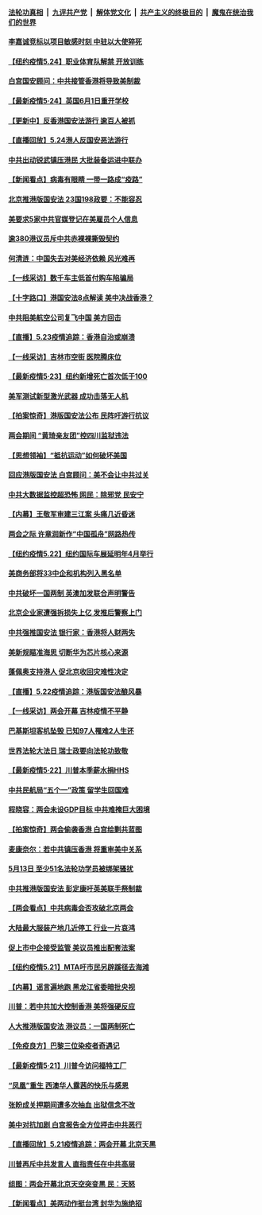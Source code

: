 

####  [法轮功真相](../../../../basic/blob/master/README.md?t=05250431) &nbsp;|&nbsp; [九评共产党](../../../../9ping.md/blob/master/README.md?t=05250431) &nbsp;|&nbsp; [解体党文化](../../../../jtdwh.md/blob/master/README.md?t=05250431)  &nbsp;|&nbsp; [共产主义的终极目的](../../../../gczydzjmd.md/blob/master/README.md?t=05250431) &nbsp;|&nbsp; [魔鬼在统治我们的世界](../../../../mgztzwmdsj.md/blob/master/README.md?t=05250431) 

#### [李嘉诚竞标以项目敏感时刻 中驻以大使猝死](../pages/nf4514/n12133423.md?t=05250431) 

#### [【纽约疫情5.24】职业体育队解禁 开放训练](../pages/nf4514/n12132788.md?t=05250431) 

#### [白宫国安顾问：中共接管香港将导致美制裁](../pages/nf4514/n12133393.md?t=05250431) 

#### [【最新疫情5·24】英国6月1日重开学校](../pages/nf4514/n12129725.md?t=05250431) 

#### [【更新中】反香港国安法游行 逾百人被抓](../pages/nf4514/n12132387.md?t=05250431) 

#### [【直播回放】5.24港人反国安恶法游行](../pages/nf4514/n12131818.md?t=05250431) 

#### [中共出动锐武镇压港民 大批装备运进中联办](../pages/nf4514/n12132483.md?t=05250431) 

#### [【新闻看点】病毒有眼睛 一带一路成“疫路”](../pages/nf4514/n12131845.md?t=05250431) 

#### [北京推港版国安法 23国198政要：不能容忍](../pages/nf4514/n12132083.md?t=05250431) 

#### [美要求5家中共官媒登记在美雇员个人信息](../pages/nf4514/n12131622.md?t=05250431) 

#### [逾380港议员斥中共赤裸裸撕毁契约](../pages/nf4514/n12131541.md?t=05250431) 

#### [何清涟：中国失去对美经济依赖 风光难再](../pages/nf4514/n12131738.md?t=05250431) 

#### [【一线采访】数千车主低首付购车陷骗局](../pages/nf4514/n12131551.md?t=05250431) 

#### [【十字路口】港国安法8点解读 美中决战香港？](../pages/nf4514/n12130666.md?t=05250431) 

#### [中共阻美航空公司复飞中国 美方回击](../pages/nf4514/n12131493.md?t=05250431) 

#### [【直播】5.23疫情追踪：香港自治或崩溃](../pages/nf4514/n12131425.md?t=05250431) 

#### [【一线采访】吉林市空街 医院腾床位](../pages/nf4514/n12131263.md?t=05250431) 

#### [【最新疫情5·23】纽约新增死亡首次低于100](../pages/nf4514/n12130566.md?t=05250431) 

#### [美军测试新型激光武器 成功击落无人机](../pages/nf4514/n12131043.md?t=05250431) 

#### [【拍案惊奇】港版国安法公布 民阵吁游行抗议](../pages/nf4514/n12130473.md?t=05250431) 

#### [两会期间 “黄琦亲友团”控四川监狱违法](../pages/nf4514/n12130575.md?t=05250431) 

#### [【思想领袖】“抵抗运动”如何破坏美国](../pages/nf4514/n11805287.md?t=05250431) 

#### [回应港版国安法 白宫顾问：美不会让中共过关](../pages/nf4514/n12130239.md?t=05250431) 

#### [中共大数据监控超恐怖 网民：除邪党 民安宁](../pages/nf4514/n12130212.md?t=05250431) 

#### [【内幕】王敬军审建三江案 头痛几近昏迷](../pages/nf4514/n12127951.md?t=05250431) 

#### [两会之际 许章润新作“中国孤舟”网路热传](../pages/nf4514/n12130185.md?t=05250431) 

#### [【纽约疫情5.22】纽约国际车展延明年4月举行](../pages/nf4514/n12129073.md?t=05250431) 

#### [美商务部将33中企和机构列入黑名单](../pages/nf4514/n12130171.md?t=05250431) 

#### [中共破坏一国两制 英澳加发联合声明警告](../pages/nf4514/n12130088.md?t=05250431) 

#### [北京企业家遭强拆损失上亿 发推后警察上门](../pages/nf4514/n12129999.md?t=05250431) 

#### [中共强推国安法 银行家：香港将人财两失](../pages/nf4514/n12129956.md?t=05250431) 

#### [美新规瞄准海思 切断华为芯片核心来源](../pages/nf4514/n12129504.md?t=05250431) 

#### [蓬佩奥支持港人 促北京收回灾难性决定](../pages/nf4514/n12129520.md?t=05250431) 

#### [【直播】5.22疫情追踪：港版国安法酿风暴](../pages/nf4514/n12129151.md?t=05250431) 

#### [【一线采访】两会开幕 吉林疫情不平静](../pages/nf4514/n12129165.md?t=05250431) 

#### [巴基斯坦客机坠毁 已知97人罹难2人生还](../pages/nf4514/n12129123.md?t=05250431) 

#### [世界法轮大法日 瑞士政要向法轮功致敬](../pages/nf4514/n12128484.md?t=05250431) 

#### [【最新疫情5·22】川普本季薪水捐HHS](../pages/nf4514/n12128039.md?t=05250431) 

#### [中共民航局“五个一”政策 留学生回国难](../pages/nf4514/n12127823.md?t=05250431) 

#### [程晓容：两会未设GDP目标 中共难掩巨大困境](../pages/nf4514/n12128173.md?t=05250431) 

#### [【拍案惊奇】两会偷袭香港 白宫绘剿共蓝图](../pages/nf4514/n12127939.md?t=05250431) 

#### [麦康奈尔：若中共镇压香港 将重审美中关系](../pages/nf4514/n12127954.md?t=05250431) 

#### [5月13日 至少51名法轮功学员被绑架骚扰](../pages/nf4514/n12126219.md?t=05250431) 

#### [中共推港版国安法 彭定康吁英美联手祭制裁](../pages/nf4514/n12127603.md?t=05250431) 

#### [【两会看点】中共病毒会否攻破北京两会](../pages/nf4514/n12126591.md?t=05250431) 

#### [大陆最大服装产地几近停工 行业一片哀鸿](../pages/nf4514/n12127729.md?t=05250431) 

#### [促上市中企接受监管 美议员推出配套法案](../pages/nf4514/n12127711.md?t=05250431) 

#### [【纽约疫情5.21】MTA吁市民另辟蹊径去海滩](../pages/nf4514/n12126294.md?t=05250431) 

#### [【内幕】谣言遍地跑 黑龙江省委暗批央视](../pages/nf4514/n12127290.md?t=05250431) 

#### [川普：若中共加大控制香港 美将强硬反应](../pages/nf4514/n12127483.md?t=05250431) 

#### [人大推港版国安法 港议员：一国两制死亡](../pages/nf4514/n12127311.md?t=05250431) 

#### [【免疫良方】巴黎三位染疫者奇遇记](../pages/nf4514/n12127092.md?t=05250431) 

#### [【最新疫情5·21】川普今访问福特工厂](../pages/nf4514/n12125105.md?t=05250431) 

#### [“凤凰”重生 西澳华人露茜的快乐与感恩](../pages/nf4514/n12126709.md?t=05250431) 

#### [张盼成关押期间遭多次抽血 出狱信念不改](../pages/nf4514/n12126998.md?t=05250431) 

#### [美中对抗加剧 白宫报告全方位抨击中共恶行](../pages/nf4514/n12126583.md?t=05250431) 

#### [【直播回放】5.21疫情追踪：两会开幕 北京天黑](../pages/nf4514/n12126358.md?t=05250431) 

#### [川普再斥中共发言人 直指责任在中共高层](../pages/nf4514/n12126172.md?t=05250431) 

#### [组图：两会开幕北京天空突变黑 民：天怒](../pages/nf4514/n12126108.md?t=05250431) 

#### [【新闻看点】美两动作挺台湾 封华为施绝招](../pages/nf4514/n12124690.md?t=05250431) 

